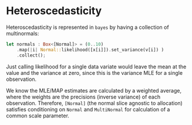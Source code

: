 # Heteroscedasticity

Heteroscedasticity is represented in `bayes` by having a collection of multinormals:

```rust
let normals : Box<[Normal]> = (0..10)
    .map(|i| Normal::likelihood([x[i]]).set_variance(v[i]) )
    .collect();
```

Just calling likelihood for a single data variate would leave the mean at the value
and the variance at zero, since this is the variance MLE for a single observation.

We know the MLE/MAP estimates are calculated by a weighted average, where the
weights are the precisions (inverse variance) of each observation. Therefore,
`[Normal]` (the normal slice agnostic to allocation) satisfies conditioning
on `Normal` and `MultiNormal` for calculation of a common scale parameter.
